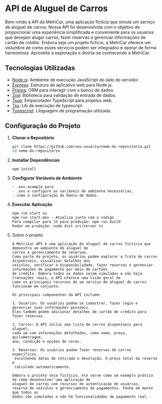# API de Aluguel de Carros

Bem-vindo à API da MetriCar, uma aplicação fictícia que simula um serviço de aluguel de carros. Nossa API foi desenvolvida com o objetivo de proporcionar uma experiência simplificada e conveniente para os usuários que desejam alugar carros, fazer reservas e gerenciar informações de cartão de crédito. Embora seja um projeto fictício, a MetriCar oferece um vislumbre de como esses serviços podem ser integrados e operar de forma harmoniosa. Aproveite a exploração e divirta-se conhecendo a MetriCar.

## Tecnologias Utilizadas

- [Node.js](https://nodejs.org/): Ambiente de execução JavaScript do lado do servidor.
- [Express](https://expressjs.com/): Estrutura de aplicativo web para Node.js.
- [Prisma](https://prisma.io/): ORM para interagir com o banco de dados.
- [Zod](https://github.com/colinhacks/zod): Biblioteca para validação de entrada de dados.
- [Tsup](https://github.com/TehShrike/tsup): Empacotador TypeScript para projetos web.
- [Tsx](https://github.com/esbuild-kit/tsx): Lib de execução de typescript.
- [Typescript](https://www.typescriptlang.org/): Libguagem de programação utilizada.

## Configuração do Projeto

1. **Clonar o Repositório**
   ```bash
   git clone https://github.com/seu-usuario/nome-do-repositorio.git
   cd nome-do-repositorio

2. **Installar Dependências**
    ```npm install
    npm install

3. **Configurar Variáveis de Ambiente**
   ```enomeie o arquivo 
   - .env.example para
   - .env e configure as variáveis de ambiente necessárias,
   - como a configuração do banco de dados.

4. **Executar Aplicação**
   ```Como rodar a Aplicação
   npm run start ou
   npm run start:dev - Atualiza junto com o código
   Para compilar para JS para produção: npm run build
   Rodar em produção: node dist src/server.ts

5. Sobre o projeto
   ```Explicando o projeto
   A MetriCar API é uma aplicação de aluguel de carros fictícia que demonstra um ambiente de aluguel de
   carros e gerenciamento de reservas.
   Como parte do projeto, os usuários podem explorar a frota de carros disponíveis, visualizar detalhes dos 
   veículos, verificar a disponibilidade, fazer reservas e gerenciar informações de pagamento por meio de cartões
   de crédito. Embora todos os dados sejam simulados e não haja transações reais, a API oferece uma visão geral de
   como os principais recursos de um serviço de aluguel de carros funcionam em conjunto.

   Os principais componentes da API incluem:

   1. Usuários: Os usuários podem se cadastrar, fazer login e gerenciar suas informações pessoais.
   Eles também podem adicionar detalhes de cartão de crédito para fazer reservas.

   2. Carros: A API inclui uma lista de carros disponíveis para aluguel,
   cada um com informações detalhadas, como nome, preço, quilometragem,
   ano, condição e opções de cores.

   3. Reservas: Os usuários podem fazer reservas de carros específicos,
    escolhendo datas de retirada e devolução. O preço total da reserva é
    calculado automaticamente.

   Embora o projeto seja fictício, ele serve como um exemplo prático de como desenvolver uma aplicação de
   aluguel de carros com recursos de autenticação de usuários,
   reserva de veículos e gerenciamento de pagamentos. Tenha em mente que todos os
   dados são simulados e não há funcionalidades de pagamento real.
